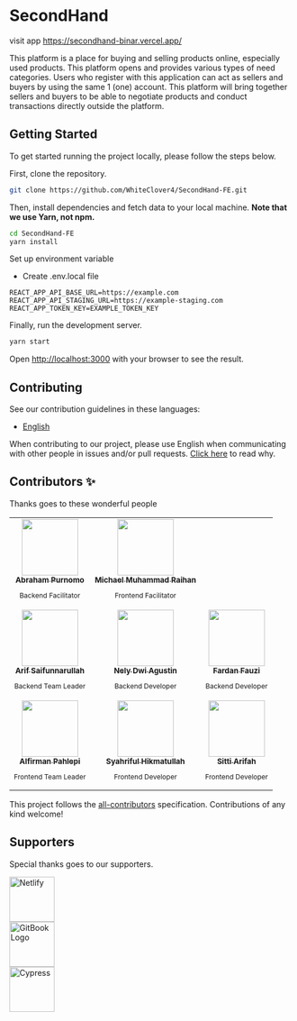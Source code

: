 # SecondHand
<!-- prettier-ignore-start -->
<!-- markdownlint-disable -->
<!-- ALL-CONTRIBUTORS-BADGE:START - Do not remove or modify this section -->
visit app https://secondhand-binar.vercel.app/

This platform is a place for buying and selling products online, especially used products. This platform opens and provides various types of need categories. Users who register with this application can act as sellers and buyers by using the same 1 (one) account. This platform will bring together sellers and buyers to be able to negotiate products and conduct transactions directly outside the platform.

## Getting Started

To get started running the project locally, please follow the steps below.

First, clone the repository.

```bash
git clone https://github.com/WhiteClover4/SecondHand-FE.git
```

Then, install dependencies and fetch data to your local machine. **Note that we use Yarn, not npm.**

```bash
cd SecondHand-FE
yarn install
```

Set up environment variable
- Create .env.local file
```
REACT_APP_API_BASE_URL=https://example.com
REACT_APP_API_STAGING_URL=https://example-staging.com
REACT_APP_TOKEN_KEY=EXAMPLE_TOKEN_KEY
```

Finally, run the development server.

```bash
yarn start
```

Open [http://localhost:3000](http://localhost:3000) with your browser to see the result.

## Contributing

See our contribution guidelines in these languages:

- [English](CONTRIBUTING.md)

When contributing to our project, please use English when communicating with other people in issues and/or pull requests. [Click here](CONTRIBUTING.md#why-are-we-using-english-in-our-issues--prs) to read why.

## Contributors ✨

Thanks goes to these wonderful people

<!-- ALL-CONTRIBUTORS-LIST:START - Do not remove or modify this section -->
<!-- prettier-ignore-start -->
<!-- markdownlint-disable -->
<table>
  <tr>
    <td align="center"><a href="https://github.com/apurnomo144"><img src="https://avatars.githubusercontent.com/u/107606630?v=4" width="100px;" alt=""/><br /><sub><b>Abraham Purnomo</b></sub></a><br /><p style="font-size:12px">Backend Facilitator</p></td>
    <td align="center"><a href="https://github.com/raihan-muhammad"><img src="https://avatars.githubusercontent.com/u/51007619?v=4" width="100px;" alt=""/><br /><sub><b>Michael Muhammad Raihan</b></sub></a><br /><p style="font-size:12px">Frontend Facilitator</p></td>
  </tr>
  <tr>
    <td align="center"><a href="https://github.com/pupunn"><img src="https://avatars.githubusercontent.com/u/57618565?v=4" width="100px;" alt=""/><br /><sub><b>Arif Saifunnarullah</b></sub></a><br /><p style="font-size:12px">Backend Team Leader</p></td>
    <td align="center"><a href="https://github.com/nee18"><img src="https://avatars.githubusercontent.com/u/99226926?v=4" width="100px;" alt=""/><br /><sub><b>Nely Dwi Agustin</b></sub></a><br /><p style="font-size:12px">Backend Developer</p></td>
    <td align="center"><a href="https://github.com/Danz29"><img src="https://avatars.githubusercontent.com/u/99729025?v=4" width="100px;" alt=""/><br /><sub><b>Fardan Fauzi</b></sub></a><br /><p style="font-size:12px">Backend Developer</p></td>
  </tr>
  <tr>
    <td align="center"><a href="https://github.com/alfirmanpahlepi"><img src="https://avatars.githubusercontent.com/u/78687274?s=96&v=4" width="100px;" alt=""/><br /><sub><b>Alfirman Pahlepi</b></sub></a><br /><p style="font-size:12px">Frontend Team Leader</p></td>
    <td align="center"><a href="https://github.com/syahriful"><img src="https://avatars.githubusercontent.com/u/46914429?v=4" width="100px;" alt=""/><br /><sub><b>Syahriful Hikmatullah</b></sub></a><br /><p style="font-size:12px">Frontend  Developer</p></td>
    <td align="center"><a href="https://github.com/Sittiarifah"><img src="https://avatars.githubusercontent.com/u/99728741?v=4" width="100px;" alt=""/><br /><sub><b>Sitti Arifah</b></sub></a><br /><p style="font-size:12px">Frontend Developer</p></td>
  </tr>
</table>

<!-- markdownlint-restore -->
<!-- prettier-ignore-end -->

<!-- ALL-CONTRIBUTORS-LIST:END -->

This project follows the [all-contributors](https://github.com/all-contributors/all-contributors) specification. Contributions of any kind welcome!

## Supporters

Special thanks goes to our supporters.

<p>
  <a href="https://www.netlify.com/" target="_blank" rel="noopener noreferrer"><img height="80" src="https://global-uploads.webflow.com/5e70b9a791ceb781b605048c/62c5720d8b3b6003c2f46fa4_logo-binar-academy.svg" alt="Netlify"></a><br/>
  <a href="https://www.gitbook.com/" target="_blank" rel="noopener noreferrer"><img height="80" src="https://kampusmerdeka.kemdikbud.go.id/static/media/logo-white@2x.5330316a.webp" alt="GitBook Logo"></a></br>
  <a href="https://www.cypress.io/" target="_blank" rel="noopener noreferrer"><img height="80" alt="Cypress" src="https://kampusmerdeka.kemdikbud.go.id/static/media/logo-pendidikan@2x.0ce0acdc.webp" /></a>
</p>
